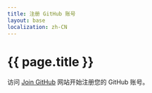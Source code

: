```yaml
---
title: 注册 GitHub 账号
layout: base
localization: zh-CN
---
```


# {{ page.title }}

访问 [Join GitHub](https://github.com/signup) 网站开始注册您的 GitHub 账号。
